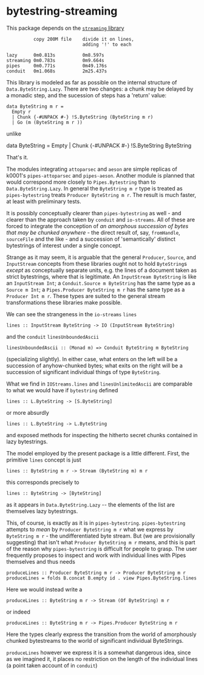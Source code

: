 # bytestring-streaming

This package depends on the [`streaming` library](https://github.com/michaelt/streaming)


              copy 200M file    divide it on lines, 
                                adding '!' to each 
                                
    lazy      0m0.813s          0m8.597s
    streaming 0m0.783s          0m9.664s
    pipes     0m0.771s          0m49.176s
    conduit	  0m1.068s          2m25.437s

This library is modeled as far as possible on the internal structure of
`Data.ByteString.Lazy`. There are two changes: a chunk may be delayed
by a monadic step, and the sucession of steps has a 'return' value:

    data ByteString m r =
      Empty r
      | Chunk {-#UNPACK #-} !S.ByteString (ByteString m r)
      | Go (m (ByteString m r ))

unlike 

   data ByteString = Empty | Chunk {-#UNPACK #-} !S.ByteString ByteString
   
That's it. 


The modules integrating `attoparsec` and `aeson` are simple replicas
of k0001's `pipes-attoparsec` and `pipes-aeson`. Another module is planned
that would correspond more closely to `Pipes.Bytestring` than to
`Data.ByteString.Lazy`. In general the `ByteString m r` type is treated
as `pipes-bytestring` treats `Producer ByteString m r`. The result
is much faster, at least with preliminary tests.

It is possibly conceptually clearer than `pipes-bytestring` as well - and 
clearer than the approach taken by `conduit` and `io-streams`. 
All of these are forced to integrate the conception of 
*an amorphous succession of bytes that may be chunked anywhere* - 
the direct result of, say, `fromHandle`, `sourceFile` and
the like - and a succession of 'semantically' distinct bytestrings 
of interest under a single concept. 

Strange as it may seem, it is arguable that the general `Producer`, 
`Source`, and `InputStream` concepts from these libraries ought not 
to hold `ByteString`s *except* as conceptually separate units, e.g. 
the lines of a document taken as strict bytestrings, where that is 
legitimate. An `InputStream ByteString` is like an `InputStream Int`; 
a `Conduit.Source m ByteString` has the same type as a `Source m Int`;
a `Pipes.Producer ByteString m r` has the same type as a `Producer Int m r`.
These types are suited to the general stream transformations these 
libraries make possible. 

We can see the strangeness in the `io-streams` `lines` 

    lines :: InputStream ByteString -> IO (InputStream ByteString)

and the `conduit` `linesUnboundedAscii`

    linesUnboundedAscii :: (Monad m) => Conduit ByteString m ByteString
    
(specializing slightly). In either case, what enters on the left will
be a succession of anyhow-chunked bytes; what exits on the right will 
be a succession of significant individual things of type `ByteString`.  

What we find in `IOStreams.lines` and
`linesUnlimitedAscii` are comparable to what we would have if `bytestring`
defined 

    lines :: L.ByteString -> [S.ByteString]
   
or more absurdly

    lines :: L.ByteString -> L.ByteString 

and exposed methods for inspecting the hitherto secret chunks contained
in lazy bytestrings. 

The model employed by the present package is a little different.  First, 
the primitive `lines` concept is just

    lines :: ByteString m r -> Stream (ByteString m) m r

this corresponds precisely to 

    lines :: ByteString -> [ByteString]

as it appears in `Data.ByteString.Lazy` -- the elements of the list are 
themselves lazy bytestrings. 

This, of course, is exactly as it is in `pipes-bytestring`. 
`pipes-bytestring` attempts to *mean* by `Producer ByteString m r` 
what we express by `ByteString m r` - the undifferentiated byte stream.
But (we are provisionally suggesting) that isn't what `Producer ByteString m r` 
means, and this is part of the reason why `pipes-bytestring` is difficult 
for people to grasp. The user frequently proposes to inspect and work 
with individual lines with Pipes themselves and thus needs

    produceLines :: Producer ByteString m r -> Producer ByteString m r
    produceLines = folds B.concat B.empty id . view Pipes.ByteString.lines
    
Here we would instead write a 

    produceLines :: ByteString m r -> Stream (Of ByteString) m r

or indeed

    produceLines :: ByteString m r -> Pipes.Producer ByteString m r

Here the types clearly express the transition from the world of 
amorphously chunked bytestreams to the world of significant individual 
ByteStrings.  

`produceLines` however we express it is a somewhat dangerous idea, since
as we imagined it, it places no restriction on the length of the individual
lines (a point taken account of in `conduit`)


